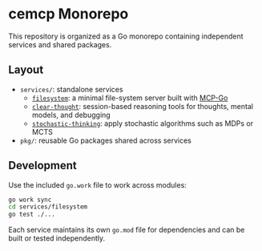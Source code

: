# cemcp Monorepo

This repository is organized as a Go monorepo containing independent services and shared packages.

## Layout

- `services/`: standalone services
  - [`filesystem`](services/filesystem/): a minimal file-system server built with [MCP-Go](https://github.com/mark3labs/mcp-go)
  - [`clear-thought`](services/clear-thought/): session-based reasoning tools for thoughts, mental models, and debugging
  - [`stochastic-thinking`](services/stochastic-thinking/): apply stochastic algorithms such as MDPs or MCTS
- `pkg/`: reusable Go packages shared across services

## Development

Use the included `go.work` file to work across modules:

```bash
go work sync
cd services/filesystem
go test ./...
```

Each service maintains its own `go.mod` file for dependencies and can be built or tested independently.
